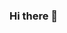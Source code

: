 ### Hi there 👋

<!--
**dejstheman/dejstheman** is a ✨ _special_ ✨ repository because its `README.md` (this file) appears on your GitHub profile.

[![Anurag's GitHub stats](https://github-readme-stats.vercel.app/api?username=dejstheman)](https://github.com/anuraghazra/github-readme-stats)
